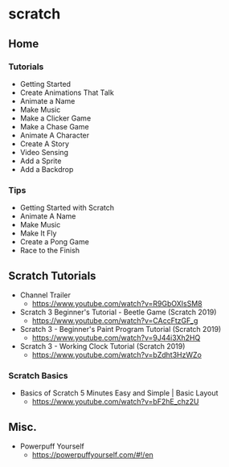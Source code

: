 # scratch
## Home
### Tutorials
* Getting Started
* Create Animations That Talk
* Animate a Name
* Make Music
* Make a Clicker Game
* Make a Chase Game
* Animate A Character
* Create A Story
* Video Sensing
* Add a Sprite
* Add a Backdrop

### Tips
* Getting Started with Scratch
* Animate A Name
* Make Music
* Make It Fly
* Create a Pong Game
* Race to the Finish

## Scratch Tutorials
* Channel Trailer
  * https://www.youtube.com/watch?v=R9GbOXIsSM8
* Scratch 3 Beginner's Tutorial - Beetle Game (Scratch 2019)
  * https://www.youtube.com/watch?v=CAccFtzGF_g
* Scratch 3 - Beginner's Paint Program Tutorial (Scratch 2019)
  * https://www.youtube.com/watch?v=9J44i3Xh2HQ
* Scratch 3 - Working Clock Tutorial (Scratch 2019)
  * https://www.youtube.com/watch?v=bZdht3HzWZo

### Scratch Basics
* Basics of Scratch 5 Minutes Easy and Simple | Basic Layout
  * https://www.youtube.com/watch?v=bF2hE_chz2U

## Misc.
* Powerpuff Yourself
  * https://powerpuffyourself.com/#!/en
